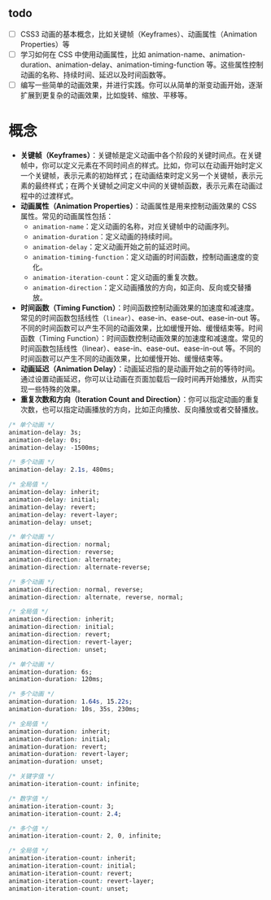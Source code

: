 ## todo
- [ ] CSS3 动画的基本概念，比如关键帧（Keyframes）、动画属性（Animation Properties）等
- [ ] 学习如何在 CSS 中使用动画属性，比如 animation-name、animation-duration、animation-delay、animation-timing-function 等。这些属性控制动画的名称、持续时间、延迟以及时间函数等。
- [ ] 编写一些简单的动画效果，并进行实践。你可以从简单的渐变动画开始，逐渐扩展到更复杂的动画效果，比如旋转、缩放、平移等。

# 概念
- **关键帧（Keyframes）**：关键帧是定义动画中各个阶段的关键时间点。在关键帧中，你可以定义元素在不同时间点的样式。比如，你可以在动画开始时定义一个关键帧，表示元素的初始样式；在动画结束时定义另一个关键帧，表示元素的最终样式；在两个关键帧之间定义中间的关键帧函数，表示元素在动画过程中的过渡样式。
- **动画属性（Animation Properties）**：动画属性是用来控制动画效果的 CSS 属性。常见的动画属性包括：
    - `animation-name`：定义动画的名称，对应关键帧中的动画序列。
    - `animation-duration`：定义动画的持续时间。
    - `animation-delay`：定义动画开始之前的延迟时间。
    - `animation-timing-function`：定义动画的时间函数，控制动画速度的变化。
    - `animation-iteration-count`：定义动画的重复次数。
    - `animation-direction`：定义动画播放的方向，如正向、反向或交替播放。
- **时间函数（Timing Function）**：时间函数控制动画效果的加速度和减速度。常见的时间函数包括线性（`linear`）、ease-in、ease-out、ease-in-out 等。不同的时间函数可以产生不同的动画效果，比如缓慢开始、缓慢结束等。时间函数（Timing Function）：时间函数控制动画效果的加速度和减速度。常见的时间函数包括线性（linear）、ease-in、ease-out、ease-in-out 等。不同的时间函数可以产生不同的动画效果，比如缓慢开始、缓慢结束等。
- **动画延迟（Animation Delay）**：动画延迟指的是动画开始之前的等待时间。通过设置动画延迟，你可以让动画在页面加载后一段时间再开始播放，从而实现一些特殊的效果。
- **重复次数和方向（Iteration Count and Direction）**：你可以指定动画的重复次数，也可以指定动画播放的方向，比如正向播放、反向播放或者交替播放。

``` css
/* 单个动画 */
animation-delay: 3s;
animation-delay: 0s;
animation-delay: -1500ms;

/* 多个动画 */
animation-delay: 2.1s, 480ms;

/* 全局值 */
animation-delay: inherit;
animation-delay: initial;
animation-delay: revert;
animation-delay: revert-layer;
animation-delay: unset;

```

``` css
/* 单个动画 */
animation-direction: normal;
animation-direction: reverse;
animation-direction: alternate;
animation-direction: alternate-reverse;

/* 多个动画 */
animation-direction: normal, reverse;
animation-direction: alternate, reverse, normal;

/* 全局值 */
animation-direction: inherit;
animation-direction: initial;
animation-direction: revert;
animation-direction: revert-layer;
animation-direction: unset;
```

``` css
/* 单个动画 */
animation-duration: 6s;
animation-duration: 120ms;

/* 多个动画 */
animation-duration: 1.64s, 15.22s;
animation-duration: 10s, 35s, 230ms;

/* 全局值 */
animation-duration: inherit;
animation-duration: initial;
animation-duration: revert;
animation-duration: revert-layer;
animation-duration: unset;
```

``` css
/* 关键字值 */
animation-iteration-count: infinite;

/* 数字值 */
animation-iteration-count: 3;
animation-iteration-count: 2.4;

/* 多个值 */
animation-iteration-count: 2, 0, infinite;

/* 全局值 */
animation-iteration-count: inherit;
animation-iteration-count: initial;
animation-iteration-count: revert;
animation-iteration-count: revert-layer;
animation-iteration-count: unset;
```